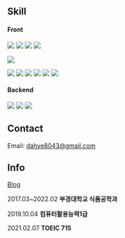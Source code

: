 
<div align="left">


 ## Skill
 
#### Front
<img src="https://img.shields.io/badge/HTML-E34F26?style=flat-square&logo=HTML5&logoColor=white" /> <img src="https://img.shields.io/badge/CSS-1572B6?style=flat-square&logo=CSS3&logoColor=white" /> <img src="https://img.shields.io/badge/Javascript-F7DF1E?style=flat-square&logo=HTML5&logoColor=white" /> <img src="https://img.shields.io/badge/TypeScript-3178C6?style=flat-square&logo=TypeScript&logoColor=white" />

<img src="https://img.shields.io/badge/Vue.js-4FC08D?style=flat-square&logo=Vue.js&logoColor=white" /> 

<img src="https://img.shields.io/badge/React.js-61DAFB?style=flat-square&logo=React&logoColor=white" /> <img src="https://img.shields.io/badge/Redux-764ABC?style=flat-square&logo=Redux&logoColor=white" /> <img src="https://img.shields.io/badge/ReduxSaga-999999?style=flat-square&logo=Redux-Saga&logoColor=white" /> <img src="https://img.shields.io/badge/React Query-FF4154?style=flat-square&logo=React Query&logoColor=white" /> <img src="https://img.shields.io/badge/Next.js-000?style=flat-square&logo=Next.js&logoColor=white" /> <img src="https://img.shields.io/badge/styledcomponents-DB7093?style=flat-square&logo=styled-components&logoColor=white" />

#### Backend
<img src="https://img.shields.io/badge/Node-339933?style=flat-square&logo=Node.js&logoColor=white" /> <img src="https://img.shields.io/badge/Express-000?style=flat-square&logo=Express&logoColor=white" /> <img src="https://img.shields.io/badge/MongoDB-47A248?style=flat-square&logo=MongoDB&logoColor=white" />


## Contact
Email: dahye8043@gmail.com

  

## Info
<a href="https://dal-dagury.tistory.com/">Blog</a>

2017.03~2022.02 **부경대학교 식품공학과** 

2019.10.04 **컴퓨터활용능력1급**

2021.02.07 **TOEIC 715** 



